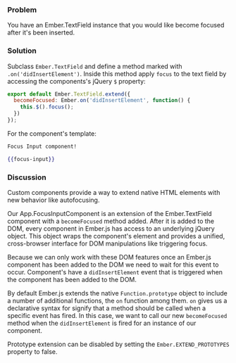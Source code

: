 ### Problem
You have an Ember.TextField instance that you would like become focused after it's been inserted.

### Solution
Subclass `Ember.TextField` and define a method marked with
`.on('didInsertElement')`. Inside this method apply `focus`
to the text field by accessing the components's jQuery `$` property:

```app/components/focus-input.js
export default Ember.TextField.extend({
  becomeFocused: Ember.on('didInsertElement', function() {
    this.$().focus();
  })
});
```

For the component's template:

```handlebars
Focus Input component!
```

```handlebars
{{focus-input}}
```

### Discussion
Custom components provide a way to extend native HTML elements with new behavior
like autofocusing.

Our App.FocusInputComponent is an extension of the Ember.TextField component
with a `becomeFocused` method added. After it is added to the DOM, every
component in Ember.js has access to an underlying jQuery object. This object wraps
the component's element and provides a unified, cross-browser interface for DOM
manipulations like triggering focus.

Because we can only work with these DOM features once an Ember.js component has
been added to the DOM we need to wait for this event to occur. Component's have a
`didInsertElement` event that is triggered when the component has been added to the
DOM.

By default Ember.js extends the native `Function.prototype` object to include a
number of additional functions, the `on` function among them.  `on` gives us a declarative
syntax for signify that a method should be called when a specific event has fired. In this case,
we want to call our new `becomeFocused` method when the `didInsertElement` is fired for an instance 
of our component.

Prototype extension can be disabled by setting the `Ember.EXTEND_PROTOTYPES` property to false.

<!---#### Example

<a class="jsbin-embed" href="http://jsbin.com/yejamevaqa/1/embed?live">JS Bin</a>-->
